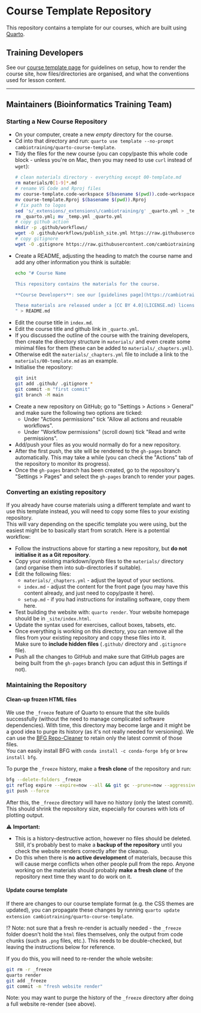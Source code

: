 # Course Template Repository

This repository contains a template for our courses, which are built using [Quarto](https://quarto.org/docs/get-started/).


## Training Developers

See our [course template page](https://cambiotraining.github.io/quarto-course-template/materials.html) for guidelines on setup, how to render the course site, how files/directories are organised, and what the conventions used for lesson content. 

----

## Maintainers (Bioinformatics Training Team)

### Starting a New Course Repository

- On your computer, create a new _empty_ directory for the course. 
- Cd into that directory and run: `quarto use template --no-prompt cambiotraining/quarto-course-template`.
- Tidy the files for the new course (you can copy/paste this whole code block - unless you're on Mac, then you may need to use `curl` instead of `wget`):
  ```bash
  # clean materials directory - everything except 00-template.md
  rm materials/0[1-9]*.md
  # rename VS Code and Rproj files
  mv course-template.code-workspace $(basename $(pwd)).code-workspace
  mv course-template.Rproj $(basename $(pwd)).Rproj
  # fix path to logos
  sed 's/_extensions/_extensions\/cambiotraining/g' _quarto.yml > _temp.yml
  rm _quarto.yml; mv _temp.yml _quarto.yml
  # copy github action
  mkdir -p .github/workflows/
  wget -O .github/workflows/publish_site.yml https://raw.githubusercontent.com/cambiotraining/quarto-course-template/main/.github/workflows/publish_site.yml
  # copy gitignore
  wget -O .gitignore https://raw.githubusercontent.com/cambiotraining/quarto-course-template/main/.gitignore
  ```
- Create a README, adjusting the heading to match the course name and add any other information you think is suitable:
  ```bash
  echo "# Course Name
  
  This repository contains the materials for the course.

  **Course Developers**: see our [guidelines page](https://cambiotraining.github.io/quarto-course-template/materials.html) if contributing materials.

  These materials are released under a [CC BY 4.0](LICENSE.md) license.
  " > README.md
  ```
- Edit the course title in `index.md`.
- Edit the course title and github link in `_quarto.yml`.
- If you discussed the outline of the course with the training developers, then create the directory structure in `materials/` and even create some minimal files for them (these can be added to `materials/_chapters.yml`).
- Otherwise edit the `materials/_chapters.yml` file to include a link to the `materials/00-template.md` as an example.
- Initialise the repository: 
  ```bash
  git init
  git add .github/ .gitignore *
  git commit -m "first commit"
  git branch -M main
  ```
- Create a new repository on GitHub; go to "Settings > Actions > General" and make sure the following two options are ticked:
  - Under "Actions permissions" tick "Allow all actions and reusable workflows".
  - Under "Workflow permissions" (scroll down) tick "Read and write permissions".
- Add/push your files as you would normally do for a new repository. 
- After the first push, the site will be rendered to the `gh-pages` branch automatically. 
  This may take a while (you can check the "Actions" tab of the repository to monitor its progress). 
- Once the `gh-pages` branch has been created, go to the repository's "Settings > Pages" and select the `gh-pages` branch to render your pages. 


### Converting an existing repository

If you already have course materials using a different template and want to use this template instead, you will need to copy some files to your existing repository.  
This will vary depending on the specific template you were using, but the easiest might be to basically start from scratch. 
Here is a potential workflow:

- Follow the instructions above for starting a new repository, but **do not initialise it as a Git repository**.
- Copy your existing markdown/ipynb files to the `materials/` directory (and organise them into sub-directories if suitable).
- Edit the following files:
  - `materials/_chapters.yml` - adjust the layout of your sections.
  - `index.md` - adjust the content for the front page (you may have this content already, and just need to copy/paste it here).
  - `setup.md` - if you had instructions for installing software, copy them here.
- Test building the website with: `quarto render`. Your website homepage should be in `_site/index.html`. 
- Update the syntax used for exercises, callout boxes, tabsets, etc.
- Once everything is working on this directory, you can remove all the files from your existing repository and copy these files into it.  
  Make sure to **include hidden files** (`.github/` directory and `.gitignore` file).
- Push all the changes to GitHub and make sure that GitHub pages are being built from the `gh-pages` branch (you can adjust this in Settings if not). 


### Maintaining the Repository

#### Clean-up frozen HTML files

We use the `_freeze` feature of Quarto to ensure that the site builds successfully (without the need to manage complicated software dependencies).
With time, this directory may become large and it might be a good idea to purge its history (as it's not really needed for versioning).
We can use the [BFG Repo-Cleaner](https://rtyley.github.io/bfg-repo-cleaner/) to retain only the latest commit of those files.  
You can easily install BFG with `conda install -c conda-forge bfg` or `brew install bfg`.

To purge the `_freeze` history, make a **fresh clone** of the repository and run:

```bash
bfg --delete-folders _freeze
git reflog expire --expire=now --all && git gc --prune=now --aggressive
git push --force
```

After this, the `_freeze` directory will have no history (only the latest commit). 
This should shrink the repository size, especially for courses with lots of plotting output.

:warning: **Important:**

- This is a history-destructive action, however no files should be deleted. Still, it's probably best to make a **backup of the repository** until you check the website renders correctly after the cleanup.  
- Do this when there is **no active development** of materials, because this will cause merge conflicts when other people pull from the repo. 
  Anyone working on the materials should probably **make a fresh clone** of the repository next time they want to do work on it. 


#### Update course template

If there are changes to our course template format (e.g. the CSS themes are updated), you can propagate these changes by running `quarto update extension cambiotraining/quarto-course-template`.  

:interrobang: Note: not sure that a fresh re-render is actually needed - the `_freeze` folder doesn't hold the `html` files themselves, only the output from code chunks (such as `.png` files, etc.). This needs to be double-checked, but leaving the instructions below for reference.

If you do this, you will need to re-render the whole website: 

```bash
git rm -r _freeze
quarto render
git add _freeze
git commit -m "fresh website render"
```

Note: you may want to purge the history of the `_freeze` directory after doing a full website re-render (see above).